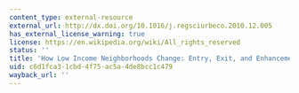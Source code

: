 ```yaml
---
content_type: external-resource
external_url: http://dx.doi.org/10.1016/j.regsciurbeco.2010.12.005
has_external_license_warning: true
license: https://en.wikipedia.org/wiki/All_rights_reserved
status: ''
title: 'How Low Income Neighborhoods Change: Entry, Exit, and Enhancement'
uid: c6d1fca3-1cbd-4f75-ac5a-4de8bcc1c479
wayback_url: ''
---
```

